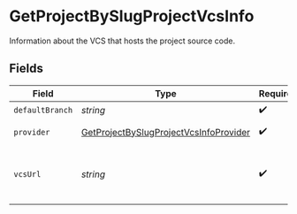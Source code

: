 # GetProjectBySlugProjectVcsInfo

Information about the VCS that hosts the project source code.


## Fields

| Field                                                                                                       | Type                                                                                                        | Required                                                                                                    | Description                                                                                                 | Example                                                                                                     |
| ----------------------------------------------------------------------------------------------------------- | ----------------------------------------------------------------------------------------------------------- | ----------------------------------------------------------------------------------------------------------- | ----------------------------------------------------------------------------------------------------------- | ----------------------------------------------------------------------------------------------------------- |
| `defaultBranch`                                                                                             | *string*                                                                                                    | :heavy_check_mark:                                                                                          | N/A                                                                                                         | master                                                                                                      |
| `provider`                                                                                                  | [GetProjectBySlugProjectVcsInfoProvider](../../models/operations/getprojectbyslugprojectvcsinfoprovider.md) | :heavy_check_mark:                                                                                          | The VCS provider                                                                                            |                                                                                                             |
| `vcsUrl`                                                                                                    | *string*                                                                                                    | :heavy_check_mark:                                                                                          | URL to the repository hosting the project's code                                                            | https://github.com/CircleCI-Public/api-preview-docs                                                         |